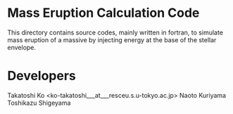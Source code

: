 # Mass Eruption Calculation Code
This directory contains source codes, mainly written in fortran, to simulate mass eruption of a massive by injecting energy at the base of the stellar envelope.

# Developers
Takatoshi Ko <ko-takatoshi___at___resceu.s.u-tokyo.ac.jp>
Naoto Kuriyama
Toshikazu Shigeyama
